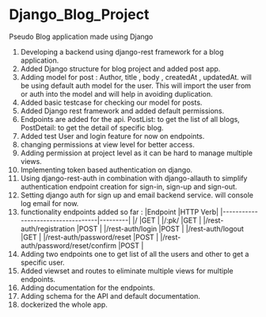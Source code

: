 # Django_Blog_Project
Pseudo Blog application made using Django
1. Developing a backend using django-rest framework for a blog application.
2. Added Django structure for blog project and added post app.
3. Adding model for post : Author, title , body , createdAt , updatedAt. will be using default auth model for the user. This will  import the user from or auth into the model and will help in avoiding duplication.
4. Added basic testcase for checking our model for posts.
5. Added Django rest framework and added default permissions.
6. Endpoints are added for the api. PostList: to get the list of all blogs, PostDetail: to get the detail of specific blog.
7. Added test User and login feature for now on endpoints.
8. changing permissions at view level for better access.
9. Adding permission at project level as it can be hard to manage multiple views.
10. Implementing token based authentication on django.
11. Using django-rest-auth in combination with django-allauth to simplify authentication endpoint creation for sign-in, sign-up and sign-out.
12. Setting django auth for sign up and email backend service. will console log email for now.
13. functionality endpoints added so far :
            |Endpoint                           |HTTP Verb|
            |-----------------------------------|---------|
            |/                                  |GET      |
            |/:pk/                              |GET      |
            |/rest-auth/registration            |POST     |
            |/rest-auth/login                   |POST     |
            |/rest-auth/logout                  |GET      |
            |/rest-auth/password/reset          |POST     |
            |/rest-auth/password/reset/confirm  |POST     |
14. Adding two endpoints one to get list of all the users and other to get a specific user.
15. Added viewset and routes to eliminate multiple views for multiple endpoints.
16. Adding documentation for the endpoints.
17. Adding schema for the API and default documentation.
18. dockerized the whole app.